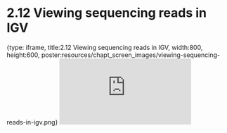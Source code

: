 # 2.12 Viewing sequencing reads in IGV
 
{type: iframe, title:2.12 Viewing sequencing reads in IGV, width:800, height:600, poster:resources/chapt_screen_images/viewing-sequencing-reads-in-igv.png}
![](https://mccoy-lab.github.io/hgv_modules/no_toc/viewing-sequencing-reads-in-igv.html)
 

 
